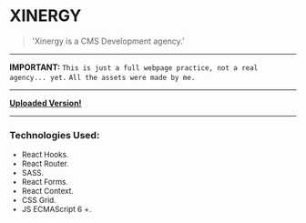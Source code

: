 <h1><strong>XINERGY</strong></h1>

> 'Xinergy is a CMS Development agency.'

---

**IMPORTANT:**
`This is just a full webpage practice, not a real agency... yet.`
`All the assets were made by me.`

---

**[Uploaded Version!](https://relaxed-kowalevski-bfc87a.netlify.app)**

---

<h3>Technologies Used:</h3>
<ul style="font-size: 13px;">
<li>React Hooks.</li> 
<li>React Router.</li> 
<li>SASS.</li> 
<li>React Forms.</li> 
<li>React Context.</li>
<li>CSS Grid.</li>
<li>JS ECMAScript 6 +.</li>
</ul>
